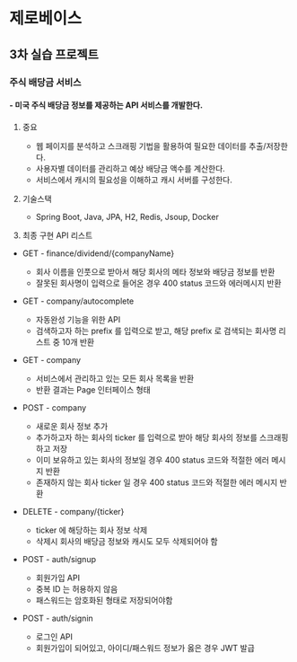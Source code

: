 # 제로베이스
## 3차 실습 프로젝트
### 주식 배당금 서비스
#### - 미국 주식 배당금 정보를 제공하는 API 서비스를 개발한다.

1. 중요
   - 웹 페이지를 분석하고 스크래핑 기법을 활용하여 필요한 데이터를 추출/저장한다.
   - 사용자별 데이터를 관리하고 예상 배당금 액수를 계산한다.
   - 서비스에서 캐시의 필요성을 이해하고 캐시 서버를 구성한다.

    
2. 기술스택
   - Spring Boot, Java, JPA, H2, Redis, Jsoup, Docker


3. 최종 구현 API 리스트
    
- GET - finance/dividend/{companyName}
  - 회사 이름을 인풋으로 받아서 해당 회사의 메타 정보와 배당금 정보를 반환
  - 잘못된 회사명이 입력으로 들어온 경우 400 status 코드와 에러메시지 반환

- GET - company/autocomplete
  - 자동완성 기능을 위한 API
  - 검색하고자 하는 prefix 를 입력으로 받고, 해당 prefix 로 검색되는 회사명 리스트 중 10개 반환

- GET - company
  - 서비스에서 관리하고 있는 모든 회사 목록을 반환
  - 반환 결과는 Page 인터페이스 형태
  
- POST - company
    - 새로운 회사 정보 추가
    - 추가하고자 하는 회사의 ticker 를 입력으로 받아 해당 회사의 정보를 스크래핑하고 저장
    - 이미 보유하고 있는 회사의 정보일 경우 400 status 코드와 적절한 에러 메시지 반환
    - 존재하지 않는 회사 ticker 일 경우 400 status 코드와 적절한 에러 메시지 반환
  
- DELETE - company/{ticker}
  - ticker 에 해당하는 회사 정보 삭제
  - 삭제시 회사의 배당금 정보와 캐시도 모두 삭제되어야 함

- POST - auth/signup
  - 회원가입 API
  - 중복 ID 는 허용하지 않음
  - 패스워드는 암호화된 형태로 저장되어야함
     
- POST - auth/signin
     - 로그인 API
     - 회원가입이 되어있고, 아이디/패스워드 정보가 옳은 경우 JWT 발급
